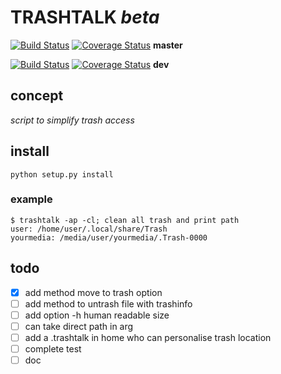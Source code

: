 # TRASHTALK *beta*

[![Build Status](https://travis-ci.org/PTank/trashtalk.svg?branch=master)](https://travis-ci.org/PTank/trashtalk) 
[![Coverage Status](https://coveralls.io/repos/github/PTank/trashtalk/badge.svg?branch=master)](https://coveralls.io/github/PTank/trashtalk?branch=master) 
__master__

[![Build Status](https://travis-ci.org/PTank/trashtalk.svg?branch=dev)](https://travis-ci.org/PTank/trashtalk) 
[![Coverage Status](https://coveralls.io/repos/github/PTank/trashtalk/badge.svg?branch=dev)](https://coveralls.io/github/PTank/trashtalk?branch=dev) 
__dev__

## concept

*script to simplify trash access*

## install

	python setup.py install

### example

	$ trashtalk -ap -cl; clean all trash and print path
	user: /home/user/.local/share/Trash
	yourmedia: /media/user/yourmedia/.Trash-0000


## todo

* [x] add method move to trash option
* [ ] add method to untrash file with trashinfo
* [ ] add option -h human readable size
* [ ] can take direct path in arg
* [ ] add a .trashtalk in home who can personalise trash location
* [ ] complete test
* [ ] doc
